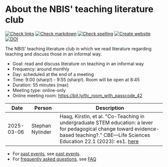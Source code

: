 # About the NBIS' teaching literature club

<!-- markdownlint-disable MD013 --><!-- Badges cannot be split up over lines, hence will break 80 characters per line -->

[![Check links](https://github.com/NBISweden/teaching_literature_club/actions/workflows/check_links.yaml/badge.svg?branch=main)](https://github.com/NBISweden/teaching_literature_club/actions/workflows/check_links.yaml)
[![Check markdown](https://github.com/NBISweden/teaching_literature_club/actions/workflows/check_markdown.yaml/badge.svg?branch=main)](https://github.com/NBISweden/teaching_literature_club/actions/workflows/check_markdown.yaml)
[![Check spelling](https://github.com/NBISweden/teaching_literature_club/actions/workflows/check_spelling.yaml/badge.svg?branch=main)](https://github.com/NBISweden/teaching_literature_club/actions/workflows/check_spelling.yaml)
[![Create website](https://github.com/NBISweden/teaching_literature_club/actions/workflows/create_website.yaml/badge.svg?branch=main)](https://github.com/NBISweden/teaching_literature_club/actions/workflows/create_website.yaml)
[![DOI](https://zenodo.org/badge/DOI/10.5281/zenodo.14893427.svg)](https://doi.org/10.5281/zenodo.14893427)

<!-- markdownlint-enable MD013 -->

The NBIS' teaching literature club
in which we read literature regarding teaching
and discuss those in an informal way.

- Goal: read and discuss literature on teaching in an informal way
- Frequency: around monthly
- Day: scheduled at the end of a meeting
- Time: 9:00 (sharp!) - 9:55 (sharp!).
  Room will be open at 8:45
- Duration: 55 minutes (max)
- Meeting type: online-only
- Online meeting room: <https://bit.ly/tlc_room_with_passcode_42>

<!-- markdownlint-disable MD013 --><!-- Tables cannot be split up over lines, hence will break 80 characters per line -->

Date      |Person           |Description
----------|-----------------|----------------------------------------------------
2025-03-06|Stephan Nylinder |Haag, Kirstin, et al. "Co-Teaching in undergraduate STEM education: a lever for pedagogical change toward evidence-based teaching?." CBE—Life Sciences Education 22.1 (2023): es1. [here](https://pmc.ncbi.nlm.nih.gov/articles/PMC10074276/)

<!-- markdownlint-enable MD013 -->

- For [past events](past_events.md), see [past events](past_events.md).
- For [frequently asked questions](faq.md), see [FAQ](faq.md)
